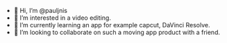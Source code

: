 - 👋 Hi, I’m @pauljnis
- 👀 I’m interested in a video editing.
- 🌱 I’m currently learning an app for example capcut, DaVinci Resolve.
- 💞️ I’m looking to collaborate on such a moving app product with a friend.

<!---
pauljnis/pauljnis is a ✨ special ✨ repository because its `README.md` (this file) appears on your GitHub profile.
You can click the Preview link to take a look at your changes.
--->
